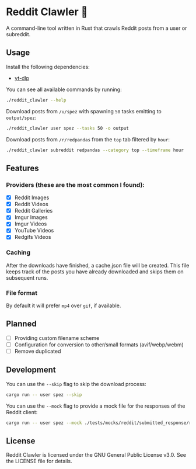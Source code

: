 # Reddit Clawler 🐾

A command-line tool written in Rust that crawls Reddit posts from a user or subreddit.

## Usage

Install the following dependencies:

- [yt-dlp](https://github.com/yt-dlp/yt-dlp)

You can see all available commands by running:

```sh
./reddit_clawler --help
```

Download posts from `/u/spez` with spawning `50` tasks emitting to `output/spez`:

```sh
./reddit_clawler user spez --tasks 50 -o output
```

Download posts from `/r/redpandas` from the `top` tab filtered by `hour`:

```sh
./reddit_clawler subreddit redpandas --category top --timeframe hour
```

## Features

### Providers (these are the most common I found):

- [x] Reddit Images
- [x] Reddit Videos
- [x] Reddit Galleries
- [x] Imgur Images
- [x] Imgur Videos
- [x] YouTube Videos
- [x] Redgifs Videos

### Caching

After the downloads have finished, a cache.json file will be created.
This file keeps track of the posts you have already downloaded and skips them on subsequent runs.

### File format

By default it will prefer `mp4` over `gif`, if available.

## Planned

- [ ] Providing custom filename scheme
- [ ] Configuration for conversion to other/small formats (avif/webp/webm)
- [ ] Remove duplicated

## Development

You can use the `--skip` flag to skip the download process:

```sh
cargo run -- user spez --skip
```

You can use the `--mock` flag to provide a mock file for the responses of the Reddit client:

```sh
cargo run -- user spez --mock ./tests/mocks/reddit/submitted_response/reddit_video.json
```

## License

Reddit Clawler is licensed under the GNU General Public License v3.0. See the LICENSE file for details.
